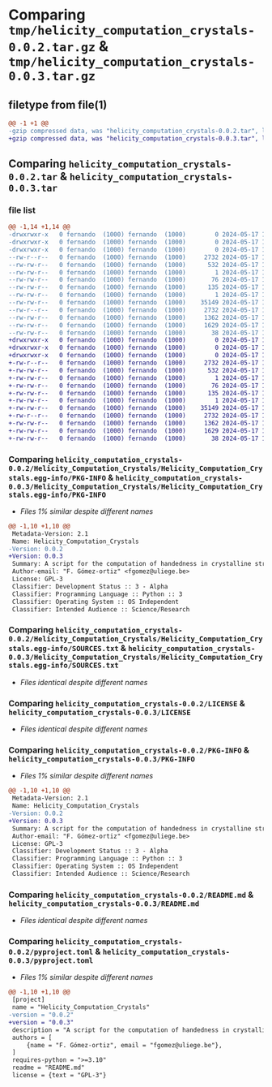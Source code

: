 # Comparing `tmp/helicity_computation_crystals-0.0.2.tar.gz` & `tmp/helicity_computation_crystals-0.0.3.tar.gz`

## filetype from file(1)

```diff
@@ -1 +1 @@
-gzip compressed data, was "helicity_computation_crystals-0.0.2.tar", last modified: Fri May 17 13:27:49 2024, max compression
+gzip compressed data, was "helicity_computation_crystals-0.0.3.tar", last modified: Fri May 17 13:35:31 2024, max compression
```

## Comparing `helicity_computation_crystals-0.0.2.tar` & `helicity_computation_crystals-0.0.3.tar`

### file list

```diff
@@ -1,14 +1,14 @@
-drwxrwxr-x   0 fernando  (1000) fernando  (1000)        0 2024-05-17 13:27:49.214582 helicity_computation_crystals-0.0.2/
-drwxrwxr-x   0 fernando  (1000) fernando  (1000)        0 2024-05-17 13:27:49.210582 helicity_computation_crystals-0.0.2/Helicity_Computation_Crystals/
-drwxrwxr-x   0 fernando  (1000) fernando  (1000)        0 2024-05-17 13:27:49.214582 helicity_computation_crystals-0.0.2/Helicity_Computation_Crystals/Helicity_Computation_Crystals.egg-info/
--rw-r--r--   0 fernando  (1000) fernando  (1000)     2732 2024-05-17 13:27:49.000000 helicity_computation_crystals-0.0.2/Helicity_Computation_Crystals/Helicity_Computation_Crystals.egg-info/PKG-INFO
--rw-rw-r--   0 fernando  (1000) fernando  (1000)      532 2024-05-17 13:27:49.000000 helicity_computation_crystals-0.0.2/Helicity_Computation_Crystals/Helicity_Computation_Crystals.egg-info/SOURCES.txt
--rw-rw-r--   0 fernando  (1000) fernando  (1000)        1 2024-05-17 13:27:49.000000 helicity_computation_crystals-0.0.2/Helicity_Computation_Crystals/Helicity_Computation_Crystals.egg-info/dependency_links.txt
--rw-rw-r--   0 fernando  (1000) fernando  (1000)       76 2024-05-17 13:27:49.000000 helicity_computation_crystals-0.0.2/Helicity_Computation_Crystals/Helicity_Computation_Crystals.egg-info/entry_points.txt
--rw-rw-r--   0 fernando  (1000) fernando  (1000)      135 2024-05-17 13:27:49.000000 helicity_computation_crystals-0.0.2/Helicity_Computation_Crystals/Helicity_Computation_Crystals.egg-info/requires.txt
--rw-rw-r--   0 fernando  (1000) fernando  (1000)        1 2024-05-17 13:27:49.000000 helicity_computation_crystals-0.0.2/Helicity_Computation_Crystals/Helicity_Computation_Crystals.egg-info/top_level.txt
--rw-rw-r--   0 fernando  (1000) fernando  (1000)    35149 2024-05-17 10:45:38.000000 helicity_computation_crystals-0.0.2/LICENSE
--rw-r--r--   0 fernando  (1000) fernando  (1000)     2732 2024-05-17 13:27:49.214582 helicity_computation_crystals-0.0.2/PKG-INFO
--rw-rw-r--   0 fernando  (1000) fernando  (1000)     1362 2024-05-17 10:45:38.000000 helicity_computation_crystals-0.0.2/README.md
--rw-rw-r--   0 fernando  (1000) fernando  (1000)     1629 2024-05-17 13:27:39.000000 helicity_computation_crystals-0.0.2/pyproject.toml
--rw-rw-r--   0 fernando  (1000) fernando  (1000)       38 2024-05-17 13:27:49.214582 helicity_computation_crystals-0.0.2/setup.cfg
+drwxrwxr-x   0 fernando  (1000) fernando  (1000)        0 2024-05-17 13:35:31.334504 helicity_computation_crystals-0.0.3/
+drwxrwxr-x   0 fernando  (1000) fernando  (1000)        0 2024-05-17 13:35:31.330505 helicity_computation_crystals-0.0.3/Helicity_Computation_Crystals/
+drwxrwxr-x   0 fernando  (1000) fernando  (1000)        0 2024-05-17 13:35:31.330505 helicity_computation_crystals-0.0.3/Helicity_Computation_Crystals/Helicity_Computation_Crystals.egg-info/
+-rw-r--r--   0 fernando  (1000) fernando  (1000)     2732 2024-05-17 13:35:31.000000 helicity_computation_crystals-0.0.3/Helicity_Computation_Crystals/Helicity_Computation_Crystals.egg-info/PKG-INFO
+-rw-rw-r--   0 fernando  (1000) fernando  (1000)      532 2024-05-17 13:35:31.000000 helicity_computation_crystals-0.0.3/Helicity_Computation_Crystals/Helicity_Computation_Crystals.egg-info/SOURCES.txt
+-rw-rw-r--   0 fernando  (1000) fernando  (1000)        1 2024-05-17 13:35:31.000000 helicity_computation_crystals-0.0.3/Helicity_Computation_Crystals/Helicity_Computation_Crystals.egg-info/dependency_links.txt
+-rw-rw-r--   0 fernando  (1000) fernando  (1000)       76 2024-05-17 13:35:31.000000 helicity_computation_crystals-0.0.3/Helicity_Computation_Crystals/Helicity_Computation_Crystals.egg-info/entry_points.txt
+-rw-rw-r--   0 fernando  (1000) fernando  (1000)      135 2024-05-17 13:35:31.000000 helicity_computation_crystals-0.0.3/Helicity_Computation_Crystals/Helicity_Computation_Crystals.egg-info/requires.txt
+-rw-rw-r--   0 fernando  (1000) fernando  (1000)        1 2024-05-17 13:35:31.000000 helicity_computation_crystals-0.0.3/Helicity_Computation_Crystals/Helicity_Computation_Crystals.egg-info/top_level.txt
+-rw-rw-r--   0 fernando  (1000) fernando  (1000)    35149 2024-05-17 10:45:38.000000 helicity_computation_crystals-0.0.3/LICENSE
+-rw-r--r--   0 fernando  (1000) fernando  (1000)     2732 2024-05-17 13:35:31.334504 helicity_computation_crystals-0.0.3/PKG-INFO
+-rw-rw-r--   0 fernando  (1000) fernando  (1000)     1362 2024-05-17 10:45:38.000000 helicity_computation_crystals-0.0.3/README.md
+-rw-rw-r--   0 fernando  (1000) fernando  (1000)     1629 2024-05-17 13:35:21.000000 helicity_computation_crystals-0.0.3/pyproject.toml
+-rw-rw-r--   0 fernando  (1000) fernando  (1000)       38 2024-05-17 13:35:31.334504 helicity_computation_crystals-0.0.3/setup.cfg
```

### Comparing `helicity_computation_crystals-0.0.2/Helicity_Computation_Crystals/Helicity_Computation_Crystals.egg-info/PKG-INFO` & `helicity_computation_crystals-0.0.3/Helicity_Computation_Crystals/Helicity_Computation_Crystals.egg-info/PKG-INFO`

 * *Files 1% similar despite different names*

```diff
@@ -1,10 +1,10 @@
 Metadata-Version: 2.1
 Name: Helicity_Computation_Crystals
-Version: 0.0.2
+Version: 0.0.3
 Summary: A script for the computation of handedness in crystalline structures.
 Author-email: "F. Gómez-ortiz" <fgomez@uliege.be>
 License: GPL-3
 Classifier: Development Status :: 3 - Alpha
 Classifier: Programming Language :: Python :: 3
 Classifier: Operating System :: OS Independent
 Classifier: Intended Audience :: Science/Research
```

### Comparing `helicity_computation_crystals-0.0.2/Helicity_Computation_Crystals/Helicity_Computation_Crystals.egg-info/SOURCES.txt` & `helicity_computation_crystals-0.0.3/Helicity_Computation_Crystals/Helicity_Computation_Crystals.egg-info/SOURCES.txt`

 * *Files identical despite different names*

### Comparing `helicity_computation_crystals-0.0.2/LICENSE` & `helicity_computation_crystals-0.0.3/LICENSE`

 * *Files identical despite different names*

### Comparing `helicity_computation_crystals-0.0.2/PKG-INFO` & `helicity_computation_crystals-0.0.3/PKG-INFO`

 * *Files 1% similar despite different names*

```diff
@@ -1,10 +1,10 @@
 Metadata-Version: 2.1
 Name: Helicity_Computation_Crystals
-Version: 0.0.2
+Version: 0.0.3
 Summary: A script for the computation of handedness in crystalline structures.
 Author-email: "F. Gómez-ortiz" <fgomez@uliege.be>
 License: GPL-3
 Classifier: Development Status :: 3 - Alpha
 Classifier: Programming Language :: Python :: 3
 Classifier: Operating System :: OS Independent
 Classifier: Intended Audience :: Science/Research
```

### Comparing `helicity_computation_crystals-0.0.2/README.md` & `helicity_computation_crystals-0.0.3/README.md`

 * *Files identical despite different names*

### Comparing `helicity_computation_crystals-0.0.2/pyproject.toml` & `helicity_computation_crystals-0.0.3/pyproject.toml`

 * *Files 1% similar despite different names*

```diff
@@ -1,10 +1,10 @@
 [project]
 name = "Helicity_Computation_Crystals"
-version = "0.0.2"
+version = "0.0.3"
 description = "A script for the computation of handedness in crystalline structures."
 authors = [
     {name = "F. Gómez-ortiz", email = "fgomez@uliege.be"},
 ]
 requires-python = ">=3.10"
 readme = "README.md"
 license = {text = "GPL-3"}
```

